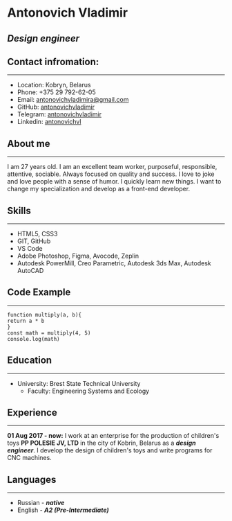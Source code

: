 # **Antonovich Vladimir**
## ***Design engineer***

## Contact infromation:
***

* Location: Kobryn, Belarus
* Phone: +375 29 792-62-05
* Email: [antonovichvladimira@gmail.com](antonovichvladimira@gmail.com)
* GitHub: [antonovichvladimir](https://github.com/AntonovichVladimir)
* Telegram: [antonovichvladimir](https://t.me/antonovichvladimir)
* Linkedin: [antonovichvl](https://www.linkedin.com/in/antonovichvl/)

## About me
***

I am 27 years old. I am an excellent team worker, purposeful, responsible, attentive, sociable. Always focused on quality and success. I love to joke and love people with a sense of humor. I quickly learn new things. I want to change my specialization and develop as a front-end developer.

## Skills
***

* HTML5, CSS3
* GIT, GitHub
* VS Code
* Adobe Photoshop, Figma, Avocode, Zeplin
* Autodesk PowerMill, Creo Parametric, Autodesk 3ds Max, Autodesk AutoCAD

## Code Example
***

```
function multiply(a, b){
return a * b 
}
const math = multiply(4, 5)
console.log(math)
```

## Education
***

* University: Brest State Technical University
   + Faculty: Engineering Systems and Ecology 

## Experience
***

**01 Aug 2017 - now:** I work at an enterprise for the production of children's toys **PP POLESIE JV, LTD** in the city of Kobrin, Belarus as a ***design engineer***. I develop the design of children's toys and write programs for CNC machines.

## Languages
****

* Russian - ***native***
* English - ***A2 (Pre-Intermediate)***